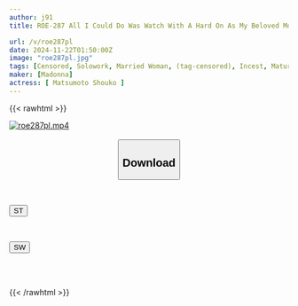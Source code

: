 ```yaml
---
author: j91
title: ROE-287 All I Could Do Was Watch With A Hard On As My Beloved Mother Was Repeatedly Raped By A Robber. Shoko Matsumoto

url: /v/roe287pl
date: 2024-11-22T01:50:00Z
image: "roe287pl.jpg"
tags: [Censored, Solowork, Married Woman, (tag-censored), Incest, Mature Woman, Mother	]
maker: [Madonna]
actress: [ Matsumoto Shouko ]
---
```



{{< rawhtml >}}

<div class="video" data-videoid="9vl3Pp06pGCa2rB">
    <a href="javascript:;">
        <img src="/v/roe287pl/roe287pl.jpg" width="WIDTH" height="HEIGHT" alt="roe287pl.mp4" loading="lazy">
    </a>
</div>

<script type="text/javascript" src="https://j91.asia/asset/on-demand-st.js"></script>

<br>
  <link rel="stylesheet" href="https://j91.asia/asset/bs5.css">
  
  <center>
  <button class="btn btn-primary" type="button" data-bs-toggle="collapse" data-bs-target=".multi-collapse" aria-expanded="false" aria-controls="multiCollapseExample1 multiCollapseExample2"><h2>Download</h2></button></center>
</p>
<div class="row">
  <div class="col">
    <div class="collapse multi-collapse" id="multiCollapseExample1">
      <div class="card card-body">
	      	      <br>
<div class="buttons">  
<p><a href="/v/roe287pl/st.html" target="_blank"><button class="btn-hover color-3"><i class="fa fa-download"></i> ST</button></a></p></div>
    </div>
  </div>
</div>
  <div class="col">
    <div class="collapse multi-collapse" id="multiCollapseExample2">
      <div class="card card-body">
	      <br>
<div class="buttons">
<p><a href="/v/roe287pl/sw.html" target="_blank"><button class="btn-hover color-2"><i class="fa fa-download"></i> SW</button></a></p></div>
<br><br>
      </div>
    </div>
  </div>
</div>

{{< /rawhtml >}}